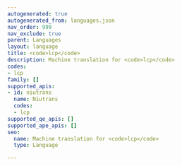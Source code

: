```yaml
---
autogenerated: true
autogenerated_from: languages.json
nav_order: 999
nav_exclude: true
parent: Languages
layout: language
title: <code>lcp</code>
description: Machine translation for <code>lcp</code>
codes:
- lcp
family: []
supported_apis:
- id: niutrans
  name: Niutrans
  codes:
  - lcp
supported_qe_apis: []
supported_ape_apis: []
seo:
  name: Machine translation for <code>lcp</code>
  type: Language

---
```


